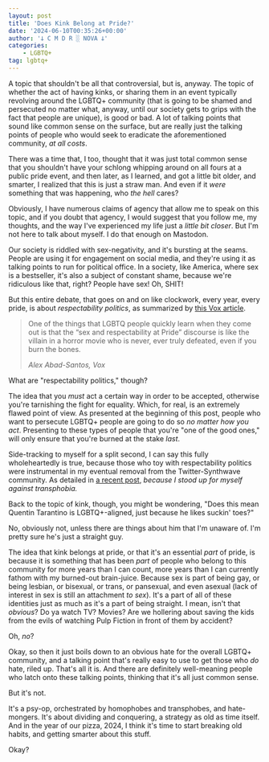 ```yaml
---
layout: post
title: 'Does Kink Belong at Pride?'
date: '2024-06-10T00:35:26+00:00'
author: '𐕣 C M D R ░ NOVA 𐕣'
categories:
    - LGBTQ+
tag: lgbtq+
---
```


<!-- wp:paragraph -->
<p>A topic that shouldn't be all that controversial, but is, anyway. The topic of whether the act of having kinks, or sharing them in an event typically revolving around the LGBTQ+ community (that is going to be shamed and persecuted no matter what, anyway, until our society gets to grips with the fact that people are unique), is good or bad. A lot of talking points that sound like common sense on the surface, but are really just the talking points of people who would seek to eradicate the aforementioned community, <em>at all costs</em>.</p>
<!-- /wp:paragraph -->

<!-- wp:paragraph -->
<p>There was a time that, I too, thought that it was just total common sense that you shouldn't have your schlong whipping around on all fours at a public pride event, and then later, as I learned, and got a little bit older, and smarter, I realized that this is just a straw man. And even if it <em>were</em> something that was happening, who <em>the hell </em>cares?</p>
<!-- /wp:paragraph -->

<!-- wp:paragraph -->
<p>Obviously, I have numerous claims of agency that allow me to speak on this topic, and if you doubt that agency, I would suggest that you follow me, my thoughts, and the way I've experienced my life just a <em>little bit closer</em>. But I'm not here to talk about myself. I do that enough on Mastodon.</p>
<!-- /wp:paragraph -->

<!-- wp:paragraph -->
<p>Our society is riddled with sex-negativity, and it's bursting at the seams. People are using it for engagement on social media, and they're using it as talking points to run for political office. In a society, like America, where sex is a bestseller, it's also a subject of constant shame, because we're ridiculous like that, right? People have sex! Oh, SHIT!</p>
<!-- /wp:paragraph -->

<!-- wp:paragraph -->
<p>But this entire debate, that goes on and on like clockwork, every year, every pride, is about <em>respectability politics</em>, as summarized by <a href="https://www.vox.com/the-goods/22463879/kink-at-pride-discourse-lgbtq" target="_blank" rel="noreferrer noopener">this Vox article</a>.</p>
<!-- /wp:paragraph -->

<!-- wp:quote -->
<blockquote class="wp-block-quote"><!-- wp:paragraph -->
<p>One of the things that LGBTQ people quickly learn when they come out is that the “sex and respectability at Pride” discourse is like the villain in a horror movie who is never, ever truly defeated, even if you burn the bones.</p>
<!-- /wp:paragraph --><cite>Alex Abad-Santos, Vox</cite></blockquote>
<!-- /wp:quote -->

<!-- wp:paragraph -->
<p>What are "respectability politics," though?</p>
<!-- /wp:paragraph -->

<!-- wp:paragraph -->
<p>The idea that you <em>must</em> act a certain way in order to be accepted, otherwise you're tarnishing the fight for equality. Which, for real, is an extremely flawed point of view. As presented at the beginning of this post, people who want to persecute LGBTQ+ people are going to do so <em>no matter how you act</em>. Presenting to these types of people that you're "one of the good ones," will only ensure that you're burned at the stake <em>last</em>.</p>
<!-- /wp:paragraph -->

<!-- wp:paragraph -->
<p>Side-tracking to myself for a split second, I can say this fully wholeheartedly is true, because those who toy with respectability politics were instrumental in my eventual removal from the Twitter-Synthwave community. As detailed in <a href="https://cmdr-nova.online/2024/06/05/eyeshadow-2600-fm-the-legacy-and-now/" target="_blank" rel="noreferrer noopener">a recent post</a>, <em>because I stood up for myself against transphobia.</em></p>
<!-- /wp:paragraph -->

<!-- wp:paragraph -->
<p>Back to the topic of kink, though, you might be wondering, "Does this mean Quentin Tarantino is LGBTQ+-aligned, just because he likes suckin' toes?"</p>
<!-- /wp:paragraph -->

<!-- wp:paragraph -->
<p>No, obviously not, unless there are things about him that I'm unaware of. I'm pretty sure he's just a straight guy.</p>
<!-- /wp:paragraph -->

<!-- wp:paragraph -->
<p>The idea that kink belongs at pride, or that it's an essential <em>part</em> of pride, is because it is something that has been <em>part</em> of people who belong to this community for more years than I can count, more years than I can currently fathom with my burned-out brain-juice. Because sex is part of being gay, or being lesbian, or bisexual, or trans, or pansexual, and even asexual (lack of interest in sex is still an attachment <em>to sex</em>). It's a part of all of these identities just as much as it's a part of being straight. I mean, isn't that <em>obvious</em>? Do ya watch TV? Movies? Are we hollering about saving the kids from the evils of watching Pulp Fiction in front of them by accident?</p>
<!-- /wp:paragraph -->

<!-- wp:paragraph -->
<p>Oh, <em>no</em>?</p>
<!-- /wp:paragraph -->

<!-- wp:paragraph -->
<p>Okay, so then it just boils down to an obvious hate for the overall LGBTQ+ community, and a talking point that's really easy to use to get those who <em>do</em> hate, riled up. That's all it is. And there are definitely well-meaning people who latch onto these talking points, thinking that it's all just common sense.</p>
<!-- /wp:paragraph -->

<!-- wp:paragraph -->
<p>But it's not.</p>
<!-- /wp:paragraph -->

<!-- wp:paragraph -->
<p>It's a psy-op, orchestrated by homophobes and transphobes, and hate-mongers. It's about dividing and conquering, a strategy as old as time itself. And in the year of our pizza, 2024, I think it's time to start breaking old habits, and getting smarter about this stuff.</p>
<!-- /wp:paragraph -->

<!-- wp:paragraph -->
<p>Okay?</p>
<!-- /wp:paragraph -->